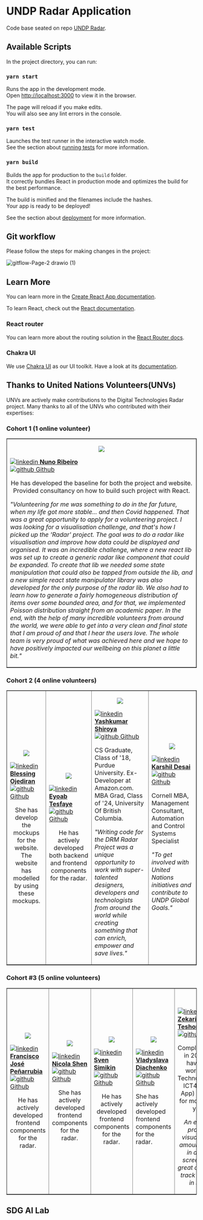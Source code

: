 # UNDP Radar Application

Code base seated on repo  [UNDP Radar](https://github.com/SDG-AI-Lab/Digital_Technologies_Radar).

## Available Scripts

In the project directory, you can run:

### `yarn start`

Runs the app in the development mode.\
Open [http://localhost:3000](http://localhost:3000) to view it in the browser.

The page will reload if you make edits.\
You will also see any lint errors in the console.

### `yarn test`

Launches the test runner in the interactive watch mode.\
See the section about [running tests](https://facebook.github.io/create-react-app/docs/running-tests) for more information.

### `yarn build`

Builds the app for production to the `build` folder.\
It correctly bundles React in production mode and optimizes the build for the best performance.

The build is minified and the filenames include the hashes.\
Your app is ready to be deployed!

See the section about [deployment](https://facebook.github.io/create-react-app/docs/deployment) for more information.

## Git workflow

Please follow the steps for making changes in the project:

![gitflow-Page-2 drawio (1)](https://user-images.githubusercontent.com/28465079/160427617-cfa45839-69c2-4bc5-872c-1a8ba4685d85.png)


## Learn More

You can learn more in the [Create React App documentation](https://facebook.github.io/create-react-app/docs/getting-started).

To learn React, check out the [React documentation](https://reactjs.org/).

### React router

You can learn more about the routing solution in the [React Router docs](https://reactrouter.com/docs/en/v6/getting-started/installation).

### Chakra UI

We use [Chakra UI](https://chakra-ui.com) as our UI toolkit. Have a look at its [documentation](https://chakra-ui.com/docs/getting-started).

## Thanks to United Nations Volunteers(UNVs)

UNVs are actively make contributions to the Digital Technologies Radar project. Many thanks to all of the UNVs who contributed with their expertises:

### Cohort 1 (1 online volunteer)


<table border="1" width="100%">
  <tr>
    <td>
    <p align="center">
      <img src="https://upload.wikimedia.org/wikipedia/commons/thumb/0/0a/UN_Volunteers_logo.svg/2560px-UN_Volunteers_logo.svg.png" />
    </p>
    <p>
      <a href="https://www.linkedin.com/[removed]" rel="nofollow noreferrer">
        <img src="https://i.stack.imgur.com/gVE0j.png" alt="linkedin"> <b>Nuno Ribeiro</b>
      </a> 
      </br>
      <a href="https://github.com/nmpribeiro" rel="nofollow noreferrer">
        <img src="https://i.stack.imgur.com/tskMh.png" alt="github"> Github
      </a>
    </p>
    <p align="center">He has developed the baseline for both the project and website. Provided consultancy on how to build such project with React.</p>
    <p><i>"Volunteering for me was something to do in the far future, when my life got more stable... and then Covid happened. That was a great opportunity to apply for a volunteering project. I was looking for a visualisation challenge, and that's how I picked up the 'Radar' project. The goal was to do a radar like visualisation and improve how data could be displayed and organised. It was an incredible challenge, where a new react lib was set up to create a generic radar like component that could be expanded. To create that lib we needed some state manipulation that could also be tapped from outside the lib, and a new simple react state manipulator library was also developed for the only purpose of the radar lib. We also had to learn how to generate a fairly homogeneous distribution of items over some bounded area, and for that, we implemented Poisson distribution straight from an academic paper.
In the end, with the help of many incredible volunteers from around the world, we were able to get into a very clean and final state that I am proud of and that I hear the users love. The whole team is very proud of what was achieved here and we hope to have positively impacted our wellbeing on this planet a little bit."</i></p>

  </tr>

</table>



### Cohort 2 (4 online volunteers)

<table border="1" width="100%">
  <tr>
    <td>
    <p align="center">
      <img src="https://upload.wikimedia.org/wikipedia/commons/thumb/0/0a/UN_Volunteers_logo.svg/2560px-UN_Volunteers_logo.svg.png" />
    </p>
    <p>
      <a href="https://www.linkedin.com/[removed]" rel="nofollow noreferrer">
        <img src="https://i.stack.imgur.com/gVE0j.png" alt="linkedin"> <b>Blessing Ojediran</b>
      </a> 
      </br>
      <a href="https://github.com/uxfoodie" rel="nofollow noreferrer">
        <img src="https://i.stack.imgur.com/tskMh.png" alt="github"> Github
      </a>
    </p>
    <p align="center">She has develop the mockups for the website. The website has modelled by using these mockups.</p>
    </td>
    <td>
    <p align="center">
      <img src="https://upload.wikimedia.org/wikipedia/commons/thumb/0/0a/UN_Volunteers_logo.svg/2560px-UN_Volunteers_logo.svg.png" />
    </p>
    <p>
      <a href="https://www.linkedin.com/[removed]" rel="nofollow noreferrer">
        <img src="https://i.stack.imgur.com/gVE0j.png" alt="linkedin"> <b>Eyoab Tesfaye</b>
      </a> 
      </br>
      <a href="https://github.com/Eyu-Tes" rel="nofollow noreferrer">
        <img src="https://i.stack.imgur.com/tskMh.png" alt="github"> Github
      </a>
    </p>
    <p align="center">He has actively developed both backend and frontend components for the radar.</p>
    </td>
    <td>
    <p align="center">
      <img src="https://user-images.githubusercontent.com/28465079/165501346-29d084a9-6ef4-476f-858b-91aa5fdc725f.jpg" />
    </p>
    <p>
      <a href="https://www.linkedin.com/in/shiroya/" rel="nofollow noreferrer">
        <img src="https://i.stack.imgur.com/gVE0j.png" alt="linkedin"> <b>Yashkumar Shiroya</b>
      </a> 
      </br>
      <a href="https://github.com/YashShiroya" rel="nofollow noreferrer">
        <img src="https://i.stack.imgur.com/tskMh.png" alt="github"> Github
      </a>
    </p>
    <p>CS Graduate, Class of '18, Purdue University. Ex-Developer at Amazon.com. MBA Grad, Class of '24, University Of British Columbia.</p>
    <p><i>"Writing code for the DRM Radar Project was a unique opportunity to work with super-talented designers, developers and technologists from around the world while creating something that can enrich, empower and save lives."</i></p>
    </td>
    <td>
    <p align="center">
      <img src="https://user-images.githubusercontent.com/28465079/165501428-f409eb1e-6028-4135-b1d9-7dcebc7dac27.jpg" />
    </p>
    <p>
      <a href="https://www.linkedin.com/in/karshil/" rel="nofollow noreferrer">
        <img src="https://i.stack.imgur.com/gVE0j.png" alt="linkedin"> <b>Karshil Desai</b>
      </a> 
      </br>
      <a href="https://github.com/karshil" rel="nofollow noreferrer">
        <img src="https://i.stack.imgur.com/tskMh.png" alt="github"> Github
      </a>
    </p>
    <p>Cornell MBA, Management Consultant, Automation and Control Systems Specialist</p>
    <p><i>"To get involved with United Nations initiatives and contribute to UNDP Global Goals."</i></p>
    </td>
  </tr>

</table>


### Cohort #3 (5 online volunteers)

<table border="1" width="100%">
  <tr>
    <td>
    <p align="center">
      <img src="https://upload.wikimedia.org/wikipedia/commons/thumb/0/0a/UN_Volunteers_logo.svg/2560px-UN_Volunteers_logo.svg.png" />
    </p>
    <p>
      <a href="https://www.linkedin.com/" rel="nofollow noreferrer">
        <img src="https://i.stack.imgur.com/gVE0j.png" alt="linkedin"> <b>Francisco José Peñarrubia</b>
      </a> 
      </br>
      <a href="https://github.com/fpenarru" rel="nofollow noreferrer">
        <img src="https://i.stack.imgur.com/tskMh.png" alt="github"> Github
      </a>
    </p>
    <p align="center">He has actively developed frontend components for the radar.</p>
    </td>
    <td>
    <p align="center">
      <img src="https://upload.wikimedia.org/wikipedia/commons/thumb/0/0a/UN_Volunteers_logo.svg/2560px-UN_Volunteers_logo.svg.png" />
    </p>
    <p>
      <a href="https://www.linkedin.com/" rel="nofollow noreferrer">
        <img src="https://i.stack.imgur.com/gVE0j.png" alt="linkedin"> <b>Nicola Shen</b>
      </a> 
      </br>
      <a href="https://github.com/xmz0601" rel="nofollow noreferrer">
        <img src="https://i.stack.imgur.com/tskMh.png" alt="github"> Github
      </a>
    </p>
    <p align="center">She has actively developed frontend components for the radar.</p>
    </td>
    <td>
    <p align="center">
      <img src="https://upload.wikimedia.org/wikipedia/commons/thumb/0/0a/UN_Volunteers_logo.svg/2560px-UN_Volunteers_logo.svg.png" />
    </p>
    <p>
      <a href="https://www.linkedin.com/" rel="nofollow noreferrer">
        <img src="https://i.stack.imgur.com/gVE0j.png" alt="linkedin"> <b>Sven Simikin</b>
      </a> 
      </br>
      <a href="https://github.com/UnlikeMars" rel="nofollow noreferrer">
        <img src="https://i.stack.imgur.com/tskMh.png" alt="github"> Github
      </a>
    </p>
    <p align="center">He has actively developed frontend components for the radar.</p>
    </td>
    <td>
    <p align="center">
      <img src="https://upload.wikimedia.org/wikipedia/commons/thumb/0/0a/UN_Volunteers_logo.svg/2560px-UN_Volunteers_logo.svg.png" />
    </p>
    <p>
      <a href="https://www.linkedin.com/" rel="nofollow noreferrer">
        <img src="https://i.stack.imgur.com/gVE0j.png" alt="linkedin"> <b>Vladyslava Diachenko</b>
      </a> 
      </br>
      <a href="https://github.com/vladislawa" rel="nofollow noreferrer">
        <img src="https://i.stack.imgur.com/tskMh.png" alt="github"> Github
      </a>
    </p>
        <p>She has actively developed frontend components for the radar.</p>
    </td>
    <td>
    <p align="center">
      <img src="https://user-images.githubusercontent.com/28465079/165503859-2abf042e-f9df-4794-833e-1934c6b0d074.jpg" />
    </p>
    <p>
      <a href="https://www.linkedin.com/in/zekariasteshome/" rel="nofollow noreferrer">
        <img src="https://i.stack.imgur.com/gVE0j.png" alt="linkedin"> <b>Zekarias Teshome</b>
      </a> 
  </br>
      <a href="https://github.com/lordakarias" rel="nofollow noreferrer">
        <img src="https://i.stack.imgur.com/tskMh.png" alt="github"> Github
      </a>
    </p>
    <p align="center">Completed M.Sc in 2014 and have been working on Technology(ICT, ICT4D, Web, App) and Data for more than 7 years.</p>
    <p align="center"><i>An excellent project to visualize vast amount of data in a single screen; it is a great addition to track progress in SDGs.</i></p>
    </td>
  </tr>

</table>

## SDG AI Lab

